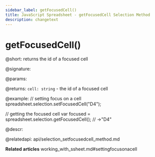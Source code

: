 ```yaml
---
sidebar_label: getFocusedCell() 
title: JavaScript Spreadsheet - getFocusedCell Selection Method
description: changetext
---
```


# getFocusedCell()

@short: returns the id of a focused cell

@signature:

@params:

@returns:
`cell: string` - the id of a focused cell

@example:
// setting focus on a cell
spreadsheet.selection.setFocusedCell("D4");

// getting the focused cell
var focused = spreadsheet.selection.getFocusedCell(); // ->"D4"

@descr:

@relatedapi:
api/selection_setfocusedcell_method.md

**Related articles**
working_with_ssheet.md#settingfocusonacell
